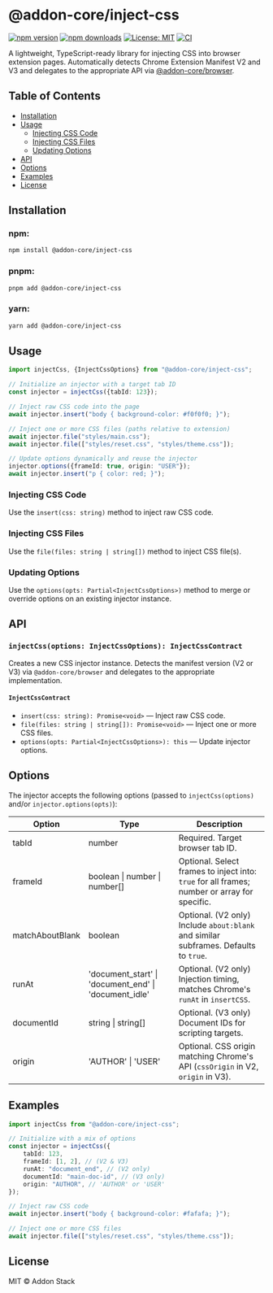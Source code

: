 # @addon-core/inject-css

[![npm version](https://img.shields.io/npm/v/%40addon-core%2Finject-css.svg?logo=npm)](https://www.npmjs.com/package/@addon-core/inject-css)
[![npm downloads](https://img.shields.io/npm/dm/%40addon-core%2Finject-css.svg)](https://www.npmjs.com/package/@addon-core/inject-css)
[![License: MIT](https://img.shields.io/badge/License-MIT-yellow.svg)](LICENSE.md)
[![CI](https://github.com/addon-stack/inject-css/actions/workflows/ci.yml/badge.svg)](https://github.com/addon-stack/inject-css/actions/workflows/ci.yml)

A lightweight, TypeScript-ready library for injecting CSS into browser extension pages.
Automatically detects Chrome Extension Manifest V2 and V3 and delegates to the appropriate API via [@addon-core/browser](https://github.com/addon-stack/browser). 

## Table of Contents

- [Installation](#installation)
- [Usage](#usage)
    - [Injecting CSS Code](#injecting-css-code)
    - [Injecting CSS Files](#injecting-css-files)
    - [Updating Options](#updating-options)
- [API](#api)
- [Options](#options)
- [Examples](#examples)
- [License](#license)

## Installation

### npm:

```bash
npm install @addon-core/inject-css
```

### pnpm:

```bash
pnpm add @addon-core/inject-css
```

### yarn:

```bash
yarn add @addon-core/inject-css
```


## Usage

```ts
import injectCss, {InjectCssOptions} from "@addon-core/inject-css";

// Initialize an injector with a target tab ID
const injector = injectCss({tabId: 123});

// Inject raw CSS code into the page
await injector.insert("body { background-color: #f0f0f0; }");

// Inject one or more CSS files (paths relative to extension)
await injector.file("styles/main.css");
await injector.file(["styles/reset.css", "styles/theme.css"]);

// Update options dynamically and reuse the injector
injector.options({frameId: true, origin: "USER"});
await injector.insert("p { color: red; }");
```

### Injecting CSS Code

Use the `insert(css: string)` method to inject raw CSS code.

### Injecting CSS Files

Use the `file(files: string | string[])` method to inject CSS file(s).

### Updating Options

Use the `options(opts: Partial<InjectCssOptions>)` method to merge or override options on an existing injector instance.

## API

### `injectCss(options: InjectCssOptions): InjectCssContract`

Creates a new CSS injector instance. Detects the manifest version (V2 or V3) via `@addon-core/browser` and delegates to the appropriate implementation.

#### `InjectCssContract`

- `insert(css: string): Promise<void>` — Inject raw CSS code.
- `file(files: string | string[]): Promise<void>` — Inject one or more CSS files.
- `options(opts: Partial<InjectCssOptions>): this` — Update injector options.

## Options

The injector accepts the following options (passed to `injectCss(options)` and/or `injector.options(opts)`):

| Option          | Type                                                  | Description                                                                                  |
| --------------- | ----------------------------------------------------- | -------------------------------------------------------------------------------------------- |
| tabId           | number                                                | Required. Target browser tab ID.                                                             |
| frameId         | boolean \| number \| number[]                         | Optional. Select frames to inject into: `true` for all frames; number or array for specific. |
| matchAboutBlank | boolean                                               | Optional. (V2 only) Include `about:blank` and similar subframes. Defaults to `true`.         |
| runAt           | 'document_start' \| 'document_end' \| 'document_idle' | Optional. (V2 only) Injection timing, matches Chrome's `runAt` in `insertCSS`.               |
| documentId      | string \| string[]                                    | Optional. (V3 only) Document IDs for scripting targets.                                      |
| origin          | 'AUTHOR' \| 'USER'                                    | Optional. CSS origin matching Chrome's API (`cssOrigin` in V2, `origin` in V3).              |

## Examples

```ts
import injectCss from "@addon-core/inject-css";

// Initialize with a mix of options
const injector = injectCss({
    tabId: 123,
    frameId: [1, 2], // (V2 & V3)
    runAt: "document_end", // (V2 only)
    documentId: "main-doc-id", // (V3 only)
    origin: "AUTHOR", // 'AUTHOR' or 'USER'
});

// Inject raw CSS code
await injector.insert("body { background-color: #fafafa; }");

// Inject one or more CSS files
await injector.file(["styles/reset.css", "styles/theme.css"]);
```


## License

MIT © Addon Stack

